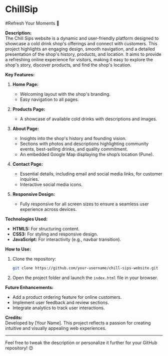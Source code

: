 # ChillSip


#Refresh Your Moments 🍹

**Description:**  
The Chill Sips website is a dynamic and user-friendly platform designed to showcase a cold drink shop's offerings and connect with customers. This project highlights an engaging design, smooth navigation, and a detailed presentation of the shop's history, products, and location. It aims to provide a refreshing online experience for visitors, making it easy to explore the shop's story, discover products, and find the shop's location.

**Key Features:**
1. **Home Page:**  
   - Welcoming layout with the shop's branding.  
   - Easy navigation to all pages.  

2. **Products Page:**  
   - A showcase of available cold drinks with descriptions and images.

3. **About Page:**  
   - Insights into the shop's history and founding vision.  
   - Sections with photos and descriptions highlighting community events, best-selling drinks, and quality commitment.  
   - An embedded Google Map displaying the shop’s location (Pune).

4. **Contact Page:**  
   - Essential details, including email and social media links, for customer inquiries.  
   - Interactive social media icons.

5. **Responsive Design:**  
   - Fully responsive for all screen sizes to ensure a seamless user experience across devices.

**Technologies Used:**
- **HTML5:** For structuring content.  
- **CSS3:** For styling and responsive design.  
- **JavaScript:** For interactivity (e.g., navbar transition).  

**How to Use:**  
1. Clone the repository:  
   ```bash
   git clone https://github.com/your-username/chill-sips-website.git
   ```
2. Open the project folder and launch the `index.html` file in your browser.

**Future Enhancements:**  
- Add a product ordering feature for online customers.  
- Implement user feedback and review sections.  
- Integrate analytics to track user interactions.

**Credits:**  
Developed by [Your Name]. This project reflects a passion for creating intuitive and visually appealing web experiences. 

---

Feel free to tweak the description or personalize it further for your GitHub repository! 😊

